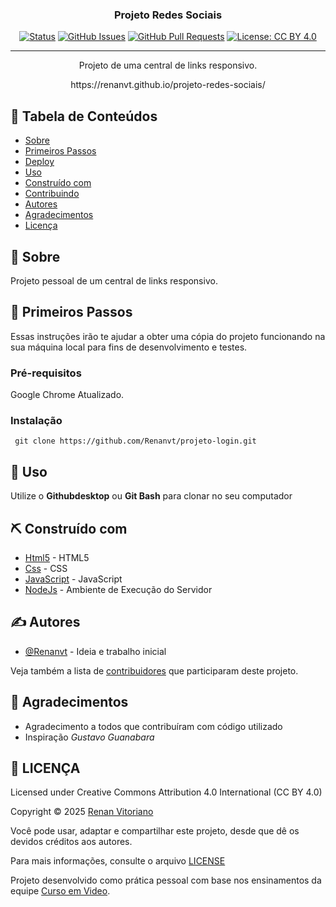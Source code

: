 
<h3 align="center">Projeto Redes Sociais </h3>

<div align="center">

[![Status](https://img.shields.io/badge/status-active-success.svg)]()
[![GitHub Issues](https://img.shields.io/github/issues/kylelobo/The-Documentation-Compendium.svg)](https://github.com/kylelobo/The-Documentation-Compendium/issues)
[![GitHub Pull Requests](https://img.shields.io/github/issues-pr/kylelobo/The-Documentation-Compendium.svg)](https://github.com/kylelobo/The-Documentation-Compendium/pulls)
[![License: CC BY 4.0](https://img.shields.io/badge/License-CC%20BY%204.0-lightgrey.svg)](/LICENSE)

</div>

---

<p align="center"> Projeto de uma central de links responsivo.
    <br> 
</p>
<p align="center">
 https://renanvt.github.io/projeto-redes-sociais/
</p>

## 📝 Tabela de Conteúdos

- [Sobre](#about)
- [Primeiros Passos](#getting_started)
- [Deploy](#deployment)
- [Uso](#usage)
- [Construído com](#built_using)
- [Contribuindo](../CONTRIBUTING.md)
- [Autores](#authors)
- [Agradecimentos](#acknowledgement)
- [Licença](#license)

## 🧐 Sobre <a name = "about"></a>

Projeto pessoal de um central de links responsivo.

## 🏁 Primeiros Passos <a name = "getting_started"></a>

Essas instruções irão te ajudar a obter uma cópia do projeto funcionando na sua máquina local para fins de desenvolvimento e testes. 

### Pré-requisitos

Google Chrome Atualizado.

### Instalação

``
git clone https://github.com/Renanvt/projeto-login.git``


## 🎈 Uso <a name="usage"></a>

Utilize o **Githubdesktop** ou **Git Bash** para clonar no seu computador


## ⛏️ Construído com <a name = "built_using"></a>

- [Html5](https://developer.mozilla.org/en-US/docs/Glossary/HTML5) - HTML5
- [Css](https://developer.mozilla.org/en-US/docs/Web/CSS/) - CSS
- [JavaScript](https://developer.mozilla.org/en-US/docs/Web/JavaScript) - JavaScript
- [NodeJs](https://nodejs.org/docs/latest/api/) - Ambiente de Execução do Servidor

## ✍️ Autores <a name = "authors"></a>

- [@Renanvt](https://github.com/) - Ideia e trabalho inicial

Veja também a lista de [contribuidores](https://github.com/kylelobo/The-Documentation-Compendium/contributors) que participaram deste projeto.

## 🎉 Agradecimentos <a name = "acknowledgement"></a>

- Agradecimento a todos que contribuíram com código utilizado
- Inspiração *Gustavo Guanabara*

## 📝 LICENÇA <a name = "license"></a>

Licensed under Creative Commons Attribution 4.0 International (CC BY 4.0)

Copyright © 2025 [Renan Vitoriano](https://github.com/Renanvt)

Você pode usar, adaptar e compartilhar este projeto, desde que dê os devidos créditos aos autores.

Para mais informações, consulte o arquivo [LICENSE](LICENSE)

Projeto desenvolvido como prática pessoal com base nos ensinamentos da equipe [Curso em Video](https://www.cursoemvideo.com/).
